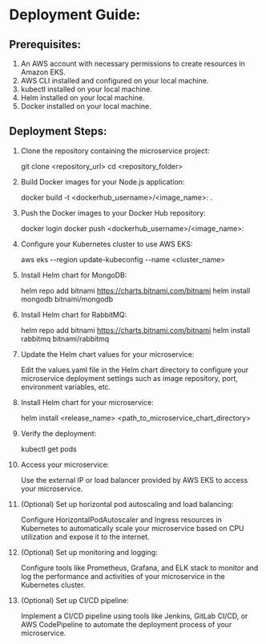 # Deployment Guide:

## Prerequisites:
1. An AWS account with necessary permissions to create resources in Amazon EKS.
2. AWS CLI installed and configured on your local machine.
3. kubectl installed on your local machine.
4. Helm installed on your local machine.
5. Docker installed on your local machine.

## Deployment Steps:

1. Clone the repository containing the microservice project:

   git clone <repository_url>
   cd <repository_folder>

2. Build Docker images for your Node.js application:

   docker build -t <dockerhub_username>/<image_name>:<tag> .

3. Push the Docker images to your Docker Hub repository:

   docker login
   docker push <dockerhub_username>/<image_name>:<tag>

4. Configure your Kubernetes cluster to use AWS EKS:

   aws eks --region <region> update-kubeconfig --name <cluster_name>

5. Install Helm chart for MongoDB:

   helm repo add bitnami https://charts.bitnami.com/bitnami
   helm install mongodb bitnami/mongodb

6. Install Helm chart for RabbitMQ:

   helm repo add bitnami https://charts.bitnami.com/bitnami
   helm install rabbitmq bitnami/rabbitmq

7. Update the Helm chart values for your microservice:

   Edit the values.yaml file in the Helm chart directory to configure your microservice deployment settings such as image repository, port, environment variables, etc.

8. Install Helm chart for your microservice:

   helm install <release_name> <path_to_microservice_chart_directory>

9. Verify the deployment:

   kubectl get pods

10. Access your microservice:

    Use the external IP or load balancer provided by AWS EKS to access your microservice.

11. (Optional) Set up horizontal pod autoscaling and load balancing:

    Configure HorizontalPodAutoscaler and Ingress resources in Kubernetes to automatically scale your microservice based on CPU utilization and expose it to the internet.

12. (Optional) Set up monitoring and logging:

    Configure tools like Prometheus, Grafana, and ELK stack to monitor and log the performance and activities of your microservice in the Kubernetes cluster.

13. (Optional) Set up CI/CD pipeline:

    Implement a CI/CD pipeline using tools like Jenkins, GitLab CI/CD, or AWS CodePipeline to automate the deployment process of your microservice.
